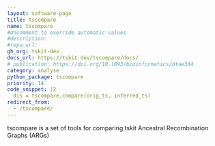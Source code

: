 ```yaml
---
layout: software-page
title: tscompare
name: tscompare
#Uncomment to override automatic values
#description: 
#repo_url: 
gh_org: tskit-dev
docs_url: https://tskit.dev/tscompare/docs/
# publication: https://doi.org/10.1093/bioinformatics/btae334
category: analyse
python_package: tscompare
priority: 14
code_snippet: |2
  dis = tscompare.compare(orig_ts, inferred_ts)
redirect_from:
  - /tscompare/
---
```

tscompare is a set of tools for comparing tskit Ancestral Recombination Graphs (ARGs)